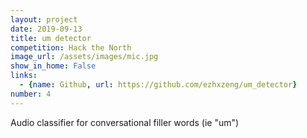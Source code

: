 ```yaml
---
layout: project
date: 2019-09-13
title: um detector
competition: Hack the North
image_url: /assets/images/mic.jpg
show_in_home: False
links:
  - {name: Github, url: https://github.com/ezhxzeng/um_detector}
number: 4
---
```


Audio classifier for conversational filler words (ie "um")
